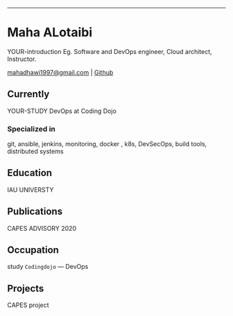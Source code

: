 ---
# Maha ALotaibi
YOUR-introduction
Eg. Software and DevOps engineer, Cloud architect, Instructor.

<div id="webaddress">
<a href="mahadhawi1997@gmail.com">mahadhawi1997@gmail.com</a>
| <a href="https://github.com/Maha-dhawi">Github</a>
</div>


## Currently
YOUR-STUDY
 DevOps at Coding Dojo

### Specialized in
git, ansible, jenkins, monitoring, docker , k8s, DevSecOps, build tools, distributed systems



## Education

IAU UNIVERSTY




## Publications

CAPES ADVISORY 2020

## Occupation
study
`Codingdojo` — DevOps 

## Projects

CAPES project

<!-- ### Footer

Last updated: Ags 2022 -->

